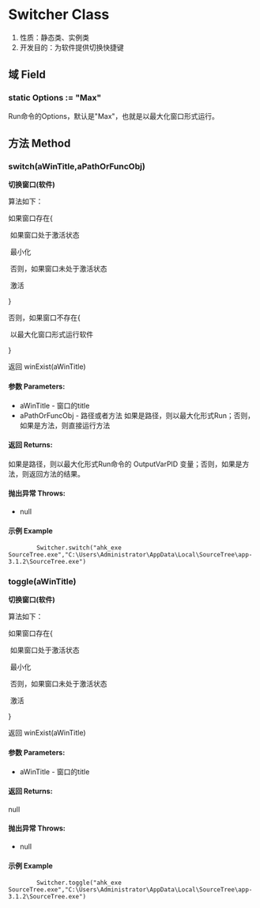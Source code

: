 # Switcher Class

1.  性质：静态类、实例类
2.	开发目的：为软件提供切换快捷键

## 域 Field

### static Options := "Max"

Run命令的Options，默认是"Max"，也就是以最大化窗口形式运行。

## 方法 Method

### switch(aWinTitle,aPathOrFuncObj)

**切换窗口(软件)**

算法如下：

如果窗口存在{

​	如果窗口处于激活状态

​		最小化

​	否则，如果窗口未处于激活状态

​		激活

}

否则，如果窗口不存在{

​	以最大化窗口形式运行软件

}

返回 winExist(aWinTitle)

#### 参数 Parameters: 

- aWinTitle - 窗口的title
- aPathOrFuncObj - 路径或者方法
  如果是路径，则以最大化形式Run；否则，如果是方法，则直接运行方法

#### 返回 Returns: 

如果是路径，则以最大化形式Run命令的 OutputVarPID 变量；否则，如果是方法，则返回方法的结果。

#### 抛出异常 Throws: 

- null

#### 示例 Example

```autohotkey
		Switcher.switch("ahk_exe SourceTree.exe","C:\Users\Administrator\AppData\Local\SourceTree\app-3.1.2\SourceTree.exe")
```

### toggle(aWinTitle)

**切换窗口(软件)**

算法如下：

如果窗口存在{

​	如果窗口处于激活状态

​		最小化

​	否则，如果窗口未处于激活状态

​		激活

}

返回 winExist(aWinTitle)

#### 参数 Parameters: 

- aWinTitle - 窗口的title

#### 返回 Returns: 

null

#### 抛出异常 Throws: 

- null

#### 示例 Example

```autohotkey
		Switcher.toggle("ahk_exe SourceTree.exe","C:\Users\Administrator\AppData\Local\SourceTree\app-3.1.2\SourceTree.exe")
```

